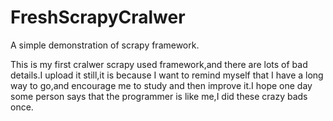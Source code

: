 # FreshScrapyCralwer
A simple demonstration of scrapy framework.


This is my first cralwer scrapy used framework,and there are lots of bad details.I upload it still,it is because I want to remind myself that I have a long way to go,and encourage me to study and then improve it.I hope one day some person says that the programmer is like me,I did these crazy bads once.
